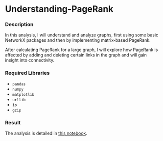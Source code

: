 # Understanding-PageRank

### Description
In this analysis, I will understand and analyze graphs, first using some basic NetworkX packages and then by implementing matrix-based PageRank.

After calculating PageRank for a large graph, I will explore how PageRank is affected by adding and deleting certain links in the graph and will gain insight into connectivity.

### Required Libraries
- `pandas`
- `numpy`
- `matplotlib`
- `urllib`
- `io`
- `gzip`

### Result
The analysis is detailed in [this notebook](https://github.com/makwingchi/Understanding-PageRank/blob/master/notebook2.ipynb).
